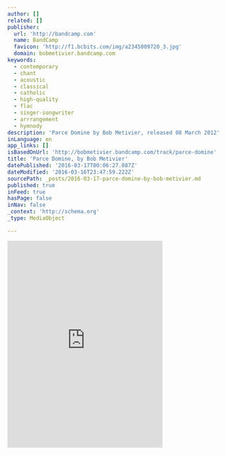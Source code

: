 ```yaml
---
author: []
related: []
publisher:
  url: 'http://bandcamp.com'
  name: BandCamp
  favicon: 'http://f1.bcbits.com/img/a2345009720_3.jpg'
  domain: bobmetivier.bandcamp.com
keywords:
  - contemporary
  - chant
  - acoustic
  - classical
  - catholic
  - high-quality
  - flac
  - singer-songwriter
  - arrrangement
  - hymnody
description: 'Parce Domine by Bob Metivier, released 08 March 2012'
inLanguage: en
app_links: []
isBasedOnUrl: 'http://bobmetivier.bandcamp.com/track/parce-domine'
title: 'Parce Domine, by Bob Metivier'
datePublished: '2016-03-17T00:06:27.087Z'
dateModified: '2016-03-16T23:47:59.222Z'
sourcePath: _posts/2016-03-17-parce-domine-by-bob-metivier.md
published: true
inFeed: true
hasPage: false
inNav: false
_context: 'http://schema.org'
_type: MediaObject

---
```

<iframe src="http://cdn.embedly.com/widgets/media.html?src=https%3A%2F%2Fbandcamp.com%2FEmbeddedPlayer%2Fv%3D2%2Ftrack%3D2279796830%2Fsize%3Dlarge%2Flinkcol%3D0084B4%2Fnotracklist%3Dtrue%2Ftwittercard%3Dtrue%2F&amp;url=http%3A%2F%2Fbobmetivier.bandcamp.com%2Ftrack%2Fparce-domine&amp;image=http%3A%2F%2Ff1.bcbits.com%2Fimg%2Fa2345009720_5.jpg&amp;key=b7d04c9b404c499eba89ee7072e1c4f7&amp;type=text%2Fhtml&amp;schema=bandcamp" width="350" height="467" scrolling="no" frameborder="0" allowfullscreen="allowfullscreen" style=""></iframe>